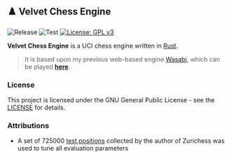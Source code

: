 ## :chess_pawn: Velvet Chess Engine

![Release](https://img.shields.io/github/v/release/mhonert/velvet-chess)
![Test](https://img.shields.io/github/workflow/status/mhonert/velvet-chess/Test?label=Test&logo=github)
[![License: GPL v3](https://img.shields.io/badge/License-GPLv3-blue.svg)](https://www.gnu.org/licenses/gpl-3.0)

**Velvet Chess Engine** is a UCI chess engine written in [Rust](https://www.rust-lang.org).
> It is based upon my previous web-based engine [Wasabi](https://github.com/mhonert/chess), which can be played [**here**](https://mhonert.github.io/chess).

### License
This project is licensed under the GNU General Public License - see the [LICENSE](LICENSE) for details.

### Attributions
* A set of 725000 [test positions](https://bitbucket.org/zurichess/tuner/downloads/) collected by the author of Zurichess was used to tune all evaluation parameters 
